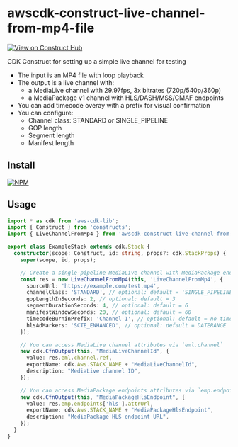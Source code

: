 # awscdk-construct-live-channel-from-mp4-file
[![View on Construct Hub](https://constructs.dev/badge?package=awscdk-construct-live-channel-from-mp4-file)](https://constructs.dev/packages/awscdk-construct-live-channel-from-mp4-file)

CDK Construct for setting up a simple live channel for testing
* The input is an MP4 file with loop playback
* The output is a live channel with:
  * a MediaLive channel with 29.97fps, 3x bitrates (720p/540p/360p)
  * a MediaPackage v1 channel with HLS/DASH/MSS/CMAF endpoints
* You can add timecode overay with a prefix for visual confirmation
* You can configure:
  * Channel class: STANDARD or SINGLE_PIPELINE
  * GOP length
  * Segment length
  * Manifest length

## Install
[![NPM](https://nodei.co/npm/awscdk-construct-live-channel-from-mp4-file.png?mini=true)](https://nodei.co/npm/awscdk-construct-live-channel-from-mp4-file/)

## Usage
```ts
import * as cdk from 'aws-cdk-lib';
import { Construct } from 'constructs';
import { LiveChannelFromMp4 } from 'awscdk-construct-live-channel-from-mp4-file';

export class ExampleStack extends cdk.Stack {
  constructor(scope: Construct, id: string, props?: cdk.StackProps) {
    super(scope, id, props);

    // Create a single-pipeline MediaLive channel with MediaPackage endpoints
    const res = new LiveChannelFromMp4(this, 'LiveChannelFromMp4', {
      sourceUrl: 'https://example.com/test.mp4',
      channelClass: 'STANDARD', // optional: default = 'SINGLE_PIPELINE'
      gopLengthInSeconds: 2, // optional: default = 3
      segmentDurationSeconds: 4, // optional: default = 6
      manifestWindowSeconds: 20, // optional: default = 60
      timecodeBurninPrefix: 'Channel-1', // optional: default = no timecode overlay
      hlsAdMarkers: 'SCTE_ENHANCED', // optional: default = DATERANGE
    });

    // You can access MediaLive channel attributes via `eml.channel`
    new cdk.CfnOutput(this, "MediaLiveChannelId", {
      value: res.eml.channel.ref,
      exportName: cdk.Aws.STACK_NAME + "MediaLiveChannelId",
      description: "MediaLive channel ID",
    });

    // You can access MediaPackage endpoints attributes via `emp.endpoints`
    new cdk.CfnOutput(this, "MediaPackageHlsEndpoint", {
      value: res.emp.endpoints['hls'].attrUrl,
      exportName: cdk.Aws.STACK_NAME + "MediaPackageHlsEndpoint",
      description: "MediaPackage HLS endpoint URL",
    });
  }
}
```
